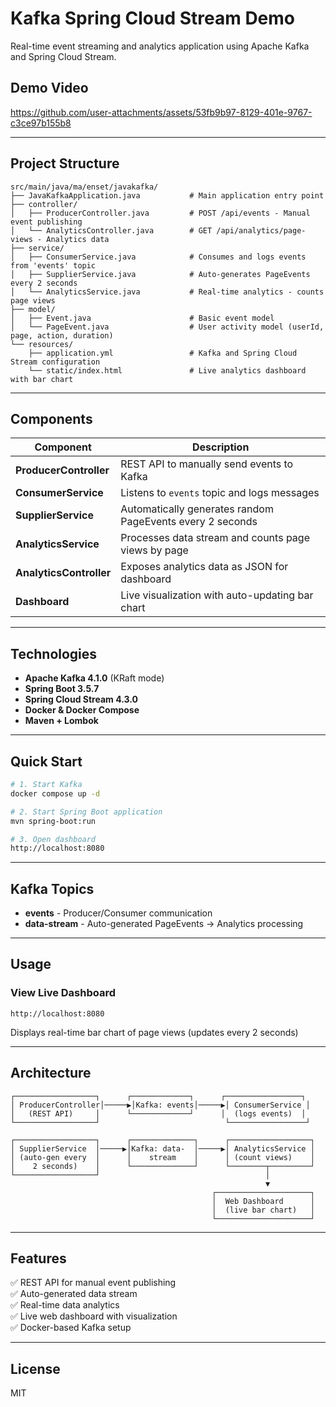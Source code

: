 # Kafka Spring Cloud Stream Demo

Real-time event streaming and analytics application using Apache Kafka and Spring Cloud Stream.

## Demo Video

https://github.com/user-attachments/assets/53fb9b97-8129-401e-9767-c3ce97b155b8


---

## Project Structure
```
src/main/java/ma/enset/javakafka/
├── JavaKafkaApplication.java           # Main application entry point
├── controller/
│   ├── ProducerController.java         # POST /api/events - Manual event publishing
│   └── AnalyticsController.java        # GET /api/analytics/page-views - Analytics data
├── service/
│   ├── ConsumerService.java            # Consumes and logs events from 'events' topic
│   ├── SupplierService.java            # Auto-generates PageEvents every 2 seconds
│   └── AnalyticsService.java           # Real-time analytics - counts page views
├── model/
│   ├── Event.java                      # Basic event model
│   └── PageEvent.java                  # User activity model (userId, page, action, duration)
└── resources/
    ├── application.yml                 # Kafka and Spring Cloud Stream configuration
    └── static/index.html               # Live analytics dashboard with bar chart
```

---

## Components

| Component | Description |
|-----------|-------------|
| **ProducerController** | REST API to manually send events to Kafka |
| **ConsumerService** | Listens to `events` topic and logs messages |
| **SupplierService** | Automatically generates random PageEvents every 2 seconds |
| **AnalyticsService** | Processes data stream and counts page views by page |
| **AnalyticsController** | Exposes analytics data as JSON for dashboard |
| **Dashboard** | Live visualization with auto-updating bar chart |

---

## Technologies

- **Apache Kafka 4.1.0** (KRaft mode)
- **Spring Boot 3.5.7**
- **Spring Cloud Stream 4.3.0**
- **Docker & Docker Compose**
- **Maven + Lombok**

---

## Quick Start
```bash
# 1. Start Kafka
docker compose up -d

# 2. Start Spring Boot application
mvn spring-boot:run

# 3. Open dashboard
http://localhost:8080
```

---

## Kafka Topics

- **events** - Producer/Consumer communication
- **data-stream** - Auto-generated PageEvents → Analytics processing

---

## Usage

### View Live Dashboard
```
http://localhost:8080
```
Displays real-time bar chart of page views (updates every 2 seconds)

---

## Architecture
```
┌──────────────────┐      ┌─────────────┐      ┌─────────────────┐
│ ProducerController│─────▶│Kafka: events│─────▶│ ConsumerService │
│   (REST API)     │      └─────────────┘      │  (logs events)  │
└──────────────────┘                            └─────────────────┘

┌──────────────────┐      ┌──────────────┐      ┌──────────────────┐
│ SupplierService  │─────▶│Kafka: data-  │─────▶│ AnalyticsService │
│ (auto-gen every  │      │    stream    │      │ (count views)    │
│    2 seconds)    │      └──────────────┘      └────────┬─────────┘
└──────────────────┘                                     │
                                                         ▼
                                             ┌─────────────────────┐
                                             │  Web Dashboard      │
                                             │  (live bar chart)   │
                                             └─────────────────────┘
```

---

## Features

✅ REST API for manual event publishing  
✅ Auto-generated data stream  
✅ Real-time data analytics  
✅ Live web dashboard with visualization  
✅ Docker-based Kafka setup

---

## License

MIT
